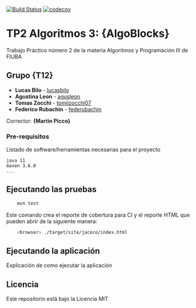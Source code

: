 [![Build Status](https://travis-ci.org/fiuba/algo3_proyecto_base_tp2.svg?branch=master)](https://app.circleci.com/pipelines/github/lucasbilo/TP2_T12_ALGO3) [![codecov](https://codecov.io/gh/fiuba/algo3_proyecto_base_tp2/branch/master/graph/badge.svg)](https://codecov.io/gh/lucasbilo/TP2_T12_ALGO3)



# TP2 Algoritmos 3: {AlgoBlocks}

Trabajo Práctico número 2 de la materia Algoritmos y Programación III de FIUBA

## Grupo {T12}

* **Lucas Bilo** - [lucasbilo](https://github.com/lucasbilo)
* **Agustina Leon** - [agusleon](https://github.com/agusleon)
* **Tomas Zocchi** - [tomiizocchi07](https://github.com/tomiizocchi07)
* **Federico Rubachin** - [federubachin](https://github.com/federubachin)

Corrector: **{Martin Picco}**

### Pre-requisitos
 
Listado de software/herramientas necesarias para el proyecto

```
java 11
maven 3.6.0
...
```

## Ejecutando las pruebas

```bash
    mvn test
```

Este comando crea el reporte de cobertura para CI y el reporte HTML que pueden abrir de la siguiente manera:

```bash
    <browser> ./target/site/jacoco/index.html
```

## Ejecutando la aplicación

Explicación de como ejecutar la aplicación

## Licencia

Este repositorio está bajo la Licencia MIT
